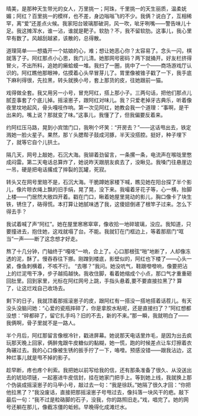 晴美，是那种天生带光的女人，万里挑一；阿珠，千里挑一的天生丽质，温柔妩媚；阿红？百里挑一的模样，也不差，身边嗡嗡飞的不少。我俩？说白了，互相稀罕，离“爱”还差点火候。我家阳台玻璃那破洞，风一吹，呲牙咧嘴——警告味儿十足。我这摊浑水，谁一沾，谁就是靶子。软肋？不，我不留软肋。这事儿，我心里早有数了。风越刮越紧，该散的，总得散。

道理简单——想撬开一个姑娘的心，难；想让她恶心你？太容易了。念头一闪，棋就落了子。阿红那点小心思，我门儿清。她那网号密码？两下就捅开。好友栏挤得冒火，不出所料，追她的癞蛤蟆一堆。我扫了一圈，挑中了一个——商场游戏厅认识的。阿红瞧他那眼神，估摸着心头早冒芽儿了。胃里像被锥子戳了一下，我手底下麻利得很，先拉黑，转头就换小号，套上那货的皮，往她跟前一猫。

戏得做全套。我又用另一小号，冒充阿红，搭上那小子。三两句话，把他们那点儿腻歪事套了个底儿掉。摇滚崽子，跟阿红对味儿。我？只爱老掉牙古典乐，听着像夜里坟地起风，骨头嘎吱作响。第一次见阿红，她教会我一个道理：“事啊，是干出来的。嘴上说？那就变了味。”这事儿，我懂了了，但我偏要反着来。

约阿红压马路，晃到小宾馆门口，我咧个坏笑：“开房去？”——这话甩出去，铁定溅她一脸火星子。果然，那丫头腮帮子鼓成河豚，半天没搭腔。挺好，种子埋下了，就等它自个儿拱土。

隔几天，网号上敲她，石沉大海。我铆着劲留言，一条摞一条，电流声在喉咙里憋成闷雷。第二天电话总算炸了，她说昨天跟朋友疯去了，没瞅见。我嗓门往悬崖边一吊，硬是把电话撂成了摔裂的瓦罐，死寂。

转头又在网号里赔不是，石沉大海。干脆蹲她家楼下喊，瞧见她在阳台探了半个影儿，像片晾衣绳上飘的旧手绢，晃了晃，没下来。我嘬着牙花子等，心一横，抬脚上楼——门居然大敞四开着。戳在门口，瞅着她屋里晃动的影儿，胸口像卡了块生铁，锈住了，硌得慌。本打算让她腻味透了我，这傻妞倒递了根竿子过来。怎么下得去手？

我试着喊了声“阿红”。她在屋里窸窸窣窣，像收拾一地碎玻璃，没应。我知道，只要撞进去，抱住她，这戏就塌了台。不能。我就钉在门框边上，等着那扇门“哐当”一声——断了这念想才好走。

熬了十几分钟，门轴终于“嘎吱”一响，合上了。心口那根弦“啪”地断了，人却像冻透的泥，酥了。慢吞吞往下挪。刚蹭到楼底，影壁似的，阿红也下楼了——心头一紧，像鱼刺横着，不咳不行。 “去哪？”我问。她没吭气，鞋跟噔噔响，像要把沾上的烂泥甩干净，步子越捣越快。我收住脚，看着她缩成个小点，那口气才重重砸回肚里。回到家里，光标在阿红网号上跳，手指头悬着,要不要直接拉黑了? 算了，让这烂戏自己收场去。

剩下的日子，我就顶着那摇滚崽子的皮，跟阿红有一搭没一搭地搭着话茬儿。有天没头没脑问她：“心爱的瓷瓶摔碎了，你是拿胶水粘呢，还是直接扫了？”阿红想都没想：“碎都碎了，留它扎手吗？旧的不去，新的不来。”那一瞬，我就明白了——我俩啊，骨子里就不是一路人。

半个月后，阿红那留言像根冷针，戳进屏幕。她说那天电话里炸毛，是因为出去疯玩那天晚上回家，俩醉鬼跟牛皮糖似的黏糊，她一慌，跑的时候差点让车灯擦着衣角碾过去。我的心口像被生锈的扳手拧了一下，咯噔。预感没错——跟我沾边，这种烂事儿就是甩不掉的影子。

趁早断，疼也疼个利索。我把她以前写给我的信，还有那条准备了很久、从没送出去的琥珀项链，一起塞进牛皮信封，挂在她家门把手上。等到她上线，我就换上那个伪装成摇滚崽子的马甲小号，敲过去一句：“我是徐跃。”她隔了很久才回：“你把他拉黑了？”我没废话，直接把那摇滚崽子号甩过去，像抖落一块风干的疤。敲下最后一句：“我不过是粒硌脚的石子，没我，你的路照旧走。”戏，唱完了。她的网号还躺在那儿，像截冻僵的蚯蚓。早晚得化成滩烂水。
